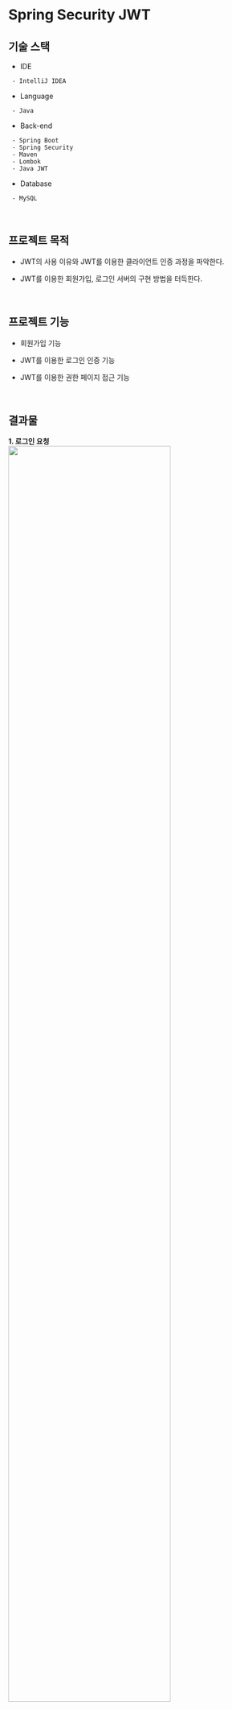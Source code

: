 # Spring Security JWT

## 기술 스택
* IDE
```
 - IntelliJ IDEA
```
* Language
```
 - Java
```
* Back-end
```
 - Spring Boot
 - Spring Security
 - Maven
 - Lombok
 - Java JWT
```
* Database
```
 - MySQL
```
</br>

## 프로젝트 목적
* JWT의 사용 이유와 JWT를 이용한 클라이언트 인증 과정을 파악한다.

* JWT를 이용한 회원가입, 로그인 서버의 구현 방법을 터득한다.
</br>


## 프로젝트 기능
* 회원가입 기능

* JWT를 이용한 로그인 인증 기능

* JWT를 이용한 권한 페이지 접근 기능
</br>

## 결과물
**1. 로그인 요청**   
<img src="https://user-images.githubusercontent.com/61148914/136912444-0e6589b0-a1ab-4912-950d-ee2b4fa2b8b5.png" width="80%">
</br>

**2. JWT 응답**   
<img src="https://user-images.githubusercontent.com/61148914/136912808-2afde305-ddb8-4af3-80b0-668d123cb487.png" width="80%">
</br>

**3. 권한 페이지 접근**   
<img src="https://user-images.githubusercontent.com/61148914/136912975-41971bc9-1641-4eac-87f5-4090918b98c3.png" width="80%">
</br>
</br>

## 링크
* Tistory : https://qlsdud0604.tistory.com/category/Spring%20Boot/Spring%20Security%20JWT
